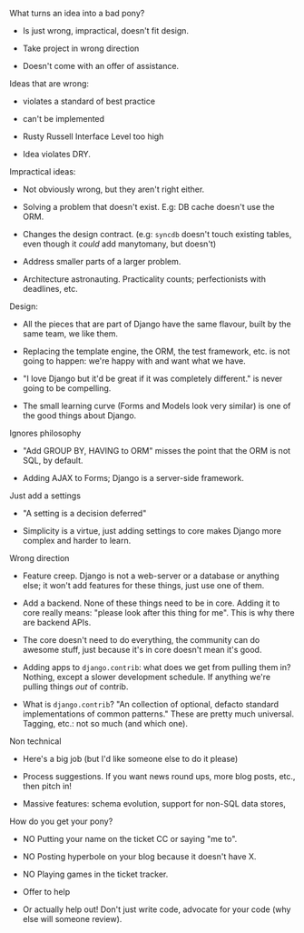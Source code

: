 
What turns an idea into a bad pony? 

- Is just wrong, impractical, doesn't fit design.

- Take project in wrong direction

- Doesn't come with an offer of assistance.

Ideas that are wrong:

- violates a standard of best practice

- can't be implemented

- Rusty Russell Interface Level too high

- Idea violates DRY.

Impractical ideas:

- Not obviously wrong, but they aren't right either.

- Solving a problem that doesn't exist. E.g: DB cache doesn't use the ORM.

- Changes the design contract. (e.g: `syncdb` doesn't touch existing tables,
  even though it *could* add manytomany, but doesn't)

- Address smaller parts of a larger problem. 

- Architecture astronauting. Practicality counts; perfectionists with
  deadlines, etc.

Design:

- All the pieces that are part of Django have the same flavour, built by the
  same team, we like them.

- Replacing the template engine, the ORM, the test framework, etc. is not
  going to happen: we're happy with and want what we have.

- "I love Django but it'd be great if it was completely different." is never
  going to be compelling.

- The small learning curve (Forms and Models look very similar) is one of the
  good things about Django.

Ignores philosophy

- "Add GROUP BY, HAVING to ORM" misses the point that the ORM is not SQL, by
  default.

- Adding AJAX to Forms; Django is a server-side framework.

Just add a settings

- "A setting is a decision deferred"

- Simplicity is a virtue, just adding settings to core makes Django more
  complex and harder to learn.

Wrong direction

- Feature creep. Django is not a web-server or a database or anything else; it
  won't add features for these things, just use one of them.

- Add a backend. None of these things need to be in core. Adding it to core
  really means: "please look after this thing for me". This is why there are
  backend APIs.

- The core doesn't need to do everything, the community can do awesome stuff,
  just because it's in core doesn't mean it's good.

- Adding apps to `django.contrib`: what does we get from pulling them in?
  Nothing, except a slower development schedule. If anything we're pulling
  things *out* of contrib.

- What is `django.contrib`? "An collection of optional, defacto standard
  implementations of common patterns." These are pretty much universal.
  Tagging, etc.: not so much (and which one).

Non technical

- Here's a big job (but I'd like someone else to do it please)

- Process suggestions. If you want news round ups, more blog posts, etc., then
  pitch in!

- Massive features: schema evolution, support for non-SQL data stores, 

How do you get your pony?

- NO Putting your name on the ticket CC or saying "me to".
- NO Posting hyperbole on your blog because it doesn't have X.
- NO Playing games in the ticket tracker.

- Offer to help

- Or actually help out! Don't just write code, advocate for your code (why
  else will someone review).

